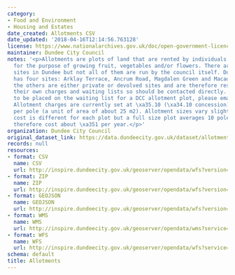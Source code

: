 ```yaml
---
category:
- Food and Environment
- Housing and Estates
date_created: Allotments CSV
date_updated: '2018-04-16T12:14:56.763128'
license: https://www.nationalarchives.gov.uk/doc/open-government-licence/version/3/
maintainer: Dundee City Council
notes: '<p>Allotments are plots of land that are rented by individuals or organisations
  for the purpose of growing fruit, vegetables and/or flowers. There are several allotment
  sites in Dundee but not all of them are run by the council itself. Dundee City Council
  has four sites: Arklay Terrace, Ancrum Road, Magdalen Green and Macaulay St. All
  the others are either private or devolved sites and are therefore responsible for
  their own charges and waiting lists so should be contacted directly. If you wish
  to be placed on the waiting list for a DCC allotment plot, please email environment@dundeecity.gov.uk
  Allotment charges are currently set at \xa35.10 (\xa34.10 concession) per annum
  per pole (a unit of area of about 25 m2). Allotment sizes vary slightly so the total
  cost is different for each plot but a full size plot averages 10 poles and would
  therefore cost about \xa351 per year.</p>'
organization: Dundee City Council
original_dataset_link: https://data.dundeecity.gov.uk/dataset/allotments
records: null
resources:
- format: CSV
  name: CSV
  url: http://inspire.dundeecity.gov.uk/geoserver/opendata/wfs?version=2.0.0&service=wfs&request=GetFeature&typeName=opendata:ALLOTMENTS&outputFormat=csv
- format: ZIP
  name: ZIP
  url: http://inspire.dundeecity.gov.uk/geoserver/opendata/wfs?version=2.0.0&service=wfs&request=GetFeature&typeName=opendata:ALLOTMENTS&outputFormat=SHAPE-ZIP
- format: GEOJSON
  name: GEOJSON
  url: http://inspire.dundeecity.gov.uk/geoserver/opendata/wfs?version=2.0.0&service=wfs&request=GetFeature&typeName=opendata:ALLOTMENTS&outputFormat=json
- format: WMS
  name: WMS
  url: http://inspire.dundeecity.gov.uk/geoserver/opendata/wms?service=WMS&version=1.3.0&request=getCapabilities
- format: WFS
  name: WFS
  url: http://inspire.dundeecity.gov.uk/geoserver/opendata/wfs?service=WFS&version=1.1.0&request=getCapabilities
schema: default
title: Allotments
---
```

